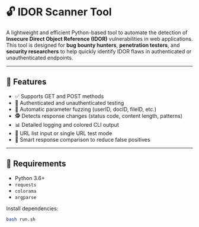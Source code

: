 # 🔓 IDOR Scanner Tool

A lightweight and efficient Python-based tool to automate the detection of **Insecure Direct Object Reference (IDOR)** vulnerabilities in web applications. This tool is designed for **bug bounty hunters**, **penetration testers**, and **security researchers** to help quickly identify IDOR flaws in authenticated or unauthenticated endpoints.

---

## 🚀 Features

- ✅ Supports GET and POST methods  
- 🔑 Authenticated and unauthenticated testing  
- 🔁 Automatic parameter fuzzing (userID, docID, fileID, etc.)  
- 🕵️ Detects response changes (status code, content length, patterns)  
- 📊 Detailed logging and colored CLI output  
- 🔗 URL list input or single URL test mode  
- 🧠 Smart response comparison to reduce false positives

---

## 🧰 Requirements

- Python 3.6+
- `requests`
- `colorama`
- `argparse`

Install dependencies:

```bash
bash run.sh
